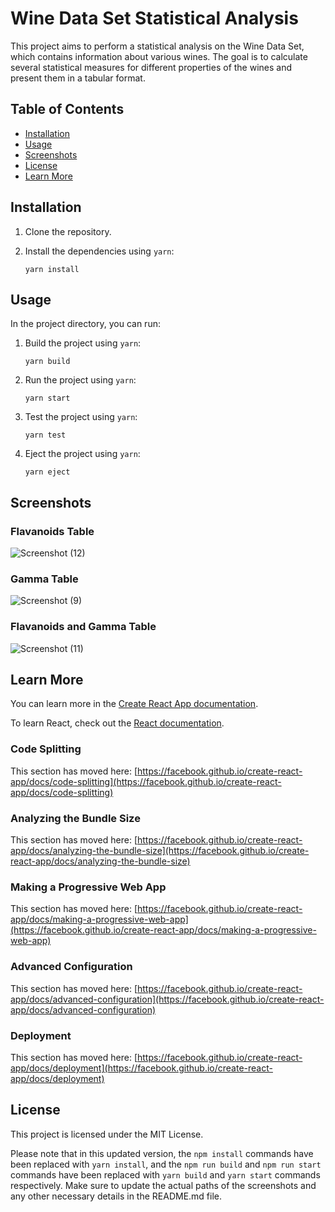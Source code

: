 # Wine Data Set Statistical Analysis

This project aims to perform a statistical analysis on the Wine Data Set, which contains information about various wines. The goal is to calculate several statistical measures for different properties of the wines and present them in a tabular format.

## Table of Contents
- [Installation](#installation)
- [Usage](#usage)
- [Screenshots](#screenshots)
- [License](#license)
- [Learn More](#learnmore)

## Installation
1. Clone the repository.
2. Install the dependencies using `yarn`:

   ```shell
   yarn install

## Usage

In the project directory, you can run:
1. Build the project using `yarn`:

   ```shell
   yarn build
2. Run the project using `yarn`:

   ```shell
   yarn start
3. Test the project using `yarn`:

   ```shell
   yarn test
4. Eject the project using `yarn`:

   ```shell
   yarn eject

## Screenshots 

### Flavanoids Table

![Screenshot (12)](https://github.com/rs123456raushan/wine-stats/assets/65230939/63c89afe-488b-47b3-8b34-8714553195d4)

### Gamma Table

![Screenshot (9)](https://github.com/rs123456raushan/wine-stats/assets/65230939/466a7ecd-41e7-42e4-947d-4bd75aa5cbe3)

### Flavanoids and Gamma Table

![Screenshot (11)](https://github.com/rs123456raushan/wine-stats/assets/65230939/d39e0583-5b76-48d0-8ce9-347e5c1c6f97)

## Learn More

You can learn more in the [Create React App documentation](https://facebook.github.io/create-react-app/docs/getting-started).

To learn React, check out the [React documentation](https://reactjs.org/).

### Code Splitting

This section has moved here: [https://facebook.github.io/create-react-app/docs/code-splitting](https://facebook.github.io/create-react-app/docs/code-splitting)

### Analyzing the Bundle Size

This section has moved here: [https://facebook.github.io/create-react-app/docs/analyzing-the-bundle-size](https://facebook.github.io/create-react-app/docs/analyzing-the-bundle-size)

### Making a Progressive Web App

This section has moved here: [https://facebook.github.io/create-react-app/docs/making-a-progressive-web-app](https://facebook.github.io/create-react-app/docs/making-a-progressive-web-app)

### Advanced Configuration

This section has moved here: [https://facebook.github.io/create-react-app/docs/advanced-configuration](https://facebook.github.io/create-react-app/docs/advanced-configuration)

### Deployment

This section has moved here: [https://facebook.github.io/create-react-app/docs/deployment](https://facebook.github.io/create-react-app/docs/deployment)

## License

This project is licensed under the MIT License.

Please note that in this updated version, the `npm install` commands have been replaced with `yarn install`, and the `npm run build` and `npm run start` commands have been replaced with `yarn build` and `yarn start` commands respectively. Make sure to update the actual paths of the screenshots and any other necessary details in the README.md file.

